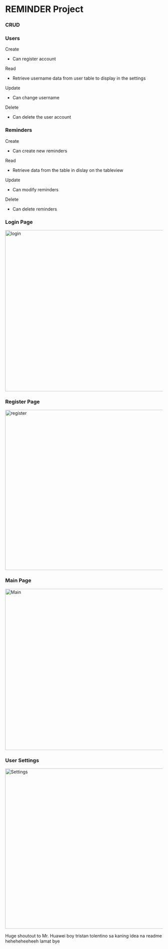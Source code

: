 # REMINDER Project

### CRUD
### Users

Create
- Can register account

Read
- Retrieve username data from user table to display in the settings

Update
- Can change username

Delete
- Can delete the user account

### Reminders

Create
- Can create new reminders

Read
- Retrieve data from the table in dislay on the tableview

Update
- Can modify reminders

Delete
- Can delete reminders

### Login Page
<img width="515" alt="login" src="https://github.com/Jethrr/OOP2-JBDC/assets/117164095/4ac338d9-5b69-42e5-b5e6-0e476e716562">

### Register Page
<img width="512" alt="register" src="https://github.com/Jethrr/OOP2-JBDC/assets/117164095/e777c5e4-8a33-4cc9-991e-7a9eeb2eb3f6">

### Main Page
<img width="515" alt="Main" src="https://github.com/Jethrr/OOP2-JBDC/assets/117164095/ba49f3b0-9837-499a-8f80-77c9debd4fcb">

### User Settings
<img width="512" alt="Settings" src="https://github.com/Jethrr/OOP2-JBDC/assets/117164095/d66224ee-7cb3-4f50-80bc-5091b52dd0d8">

Huge shoutout to Mr. Huawei boy tristan tolentino sa kaning idea na readme heheheheeheeh lamat bye 



